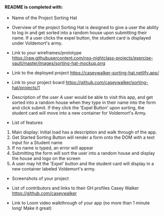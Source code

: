 #### README is completed with:
- Name of the Project
Sorting Hat

- Overview of the project
Sorting Hat is designed to give a user the ability to log in and get sorted into a random house upon submitting their name. If a user clicks the expel button, the student card is displayed under Voldemort's army. 

- Link to your wireframes/prototype
https://raw.githubusercontent.com/nss-nightclass-projects/exercise-vault/master/images/sorting-hat-mockup.png

- Link to the deployed project
https://caseywalker-sorting-hat.netlify.app/

- Link to your project board 
https://github.com/caseywalker/sorting-hat/projects/1

- Description of the user
A user would be able to visit this app, and get sorted into a random house when they type in their name into the form and click submit. If they click the 'Expel Button' upon sorting, the student card will move into a new container for Voldemort's Army.

- List of features
 1. Main display: Initial load has a description and walk through of the app. 
 2. Get Started Sorting Button will render a form onto the DOM with a text input for a Student name
 3. If no name is typed, an error will appear
 4. Submitting the form will sort the user into a random house and display the house and logo on the screen
 5. A user may hit the 'Expel' button and the student card will display in a new container labeled Voldemort's army. 

- Screenshots of your project

- List of contributors and links to their GH profiles
Casey Walker https://github.com/caseywalker

- Link to Loom video walkthrough of your app (no more than 1 minute long! Make it great)
